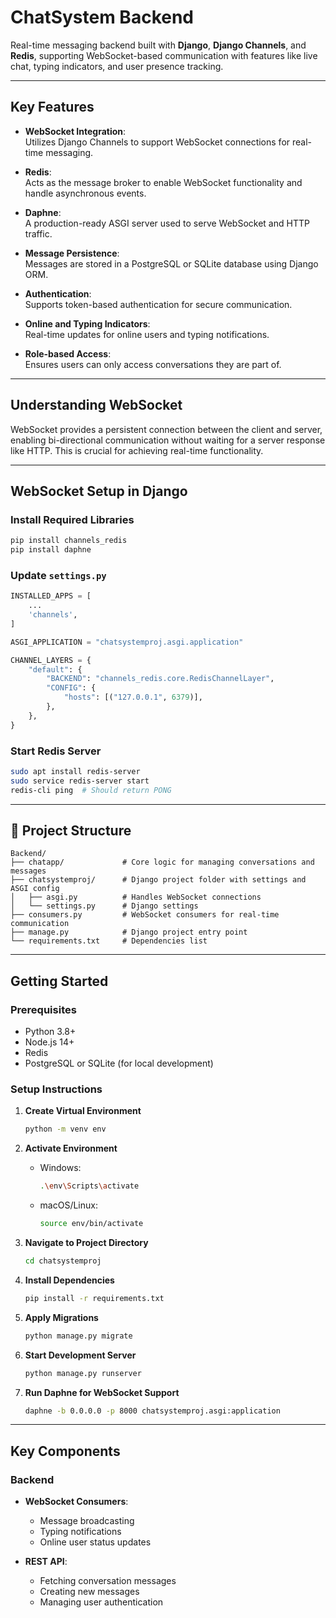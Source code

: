 # **ChatSystem Backend**

Real-time messaging backend built with **Django**, **Django Channels**, and **Redis**, supporting WebSocket-based communication with features like live chat, typing indicators, and user presence tracking.

---

## **Key Features**

- **WebSocket Integration**:  
  Utilizes Django Channels to support WebSocket connections for real-time messaging.

- **Redis**:  
  Acts as the message broker to enable WebSocket functionality and handle asynchronous events.

- **Daphne**:  
  A production-ready ASGI server used to serve WebSocket and HTTP traffic.

- **Message Persistence**:  
  Messages are stored in a PostgreSQL or SQLite database using Django ORM.

- **Authentication**:  
  Supports token-based authentication for secure communication.

- **Online and Typing Indicators**:  
  Real-time updates for online users and typing notifications.

- **Role-based Access**:  
  Ensures users can only access conversations they are part of.

---

## **Understanding WebSocket**

WebSocket provides a persistent connection between the client and server, enabling bi-directional communication without waiting for a server response like HTTP. This is crucial for achieving real-time functionality.

---

## **WebSocket Setup in Django**

### Install Required Libraries

```bash
pip install channels_redis
pip install daphne
```

### Update `settings.py`

```python
INSTALLED_APPS = [
    ...
    'channels',
]

ASGI_APPLICATION = "chatsystemproj.asgi.application"

CHANNEL_LAYERS = {
    "default": {
        "BACKEND": "channels_redis.core.RedisChannelLayer",
        "CONFIG": {
            "hosts": [("127.0.0.1", 6379)],
        },
    },
}
```

### Start Redis Server

```bash
sudo apt install redis-server
sudo service redis-server start
redis-cli ping  # Should return PONG
```

---

## 📁 **Project Structure**

```plaintext
Backend/
├── chatapp/             # Core logic for managing conversations and messages
├── chatsystemproj/      # Django project folder with settings and ASGI config
│   ├── asgi.py          # Handles WebSocket connections
│   └── settings.py      # Django settings
├── consumers.py         # WebSocket consumers for real-time communication
├── manage.py            # Django project entry point
└── requirements.txt     # Dependencies list
```

---

## **Getting Started**

### Prerequisites

- Python 3.8+
- Node.js 14+
- Redis
- PostgreSQL or SQLite (for local development)

### Setup Instructions

1. **Create Virtual Environment**

   ```bash
   python -m venv env
   ```

2. **Activate Environment**

   - Windows:

     ```bash
     .\env\Scripts\activate
     ```

   - macOS/Linux:

     ```bash
     source env/bin/activate
     ```

3. **Navigate to Project Directory**

   ```bash
   cd chatsystemproj
   ```

4. **Install Dependencies**

   ```bash
   pip install -r requirements.txt
   ```

5. **Apply Migrations**

   ```bash
   python manage.py migrate
   ```

6. **Start Development Server**

   ```bash
   python manage.py runserver
   ```

7. **Run Daphne for WebSocket Support**

   ```bash
   daphne -b 0.0.0.0 -p 8000 chatsystemproj.asgi:application
   ```

---

## **Key Components**

### **Backend**

- **WebSocket Consumers**:

  - Message broadcasting
  - Typing notifications
  - Online user status updates

- **REST API**:
  - Fetching conversation messages
  - Creating new messages
  - Managing user authentication
